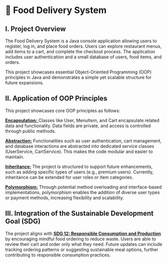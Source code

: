 # 🍔 Food Delivery System
## **I. Project Overview**
The Food Delivery System is a Java console application allowing users to register, log in, and place food orders. Users can explore restaurant menus, add items to a cart, and complete the checkout process. The application includes user authentication and a small database of users, food items, and orders.

This project showcases essential Object-Oriented Programming (OOP) principles in Java and demonstrates a simple yet scalable structure for future expansions.

## **II. Application of OOP Principles**
This project showcases core OOP principles as follows:

<ins>**Encapsulation:** </ins> Classes like User, MenuItem, and Cart encapsulate related data and functionality. Data fields are private, and access is controlled through public methods.

<ins>**Abstraction:**</ins> Functionalities such as user authentication, cart management, and database interactions are abstracted into dedicated service classes (UserService, CartService). This makes the code modular and easier to maintain.

<ins>**Inheritance:**</ins> The project is structured to support future enhancements, such as adding specific types of users (e.g., premium users). Currently, inheritance can be extended for user roles or item categories.

<ins>**Polymorphism:**</ins> Through potential method overloading and interface-based implementations, polymorphism enables the addition of diverse user types or payment methods, increasing flexibility and scalability.

## III. Integration of the Sustainable Development Goal (SDG)
The project aligns with <ins>**SDG 12: Responsible Consumption and Production**</ins> by encouraging mindful food ordering to reduce waste. Users are able to review their cart and order only what they need. Future updates can include tracking ordering patterns or suggesting sustainable meal options, further contributing to responsible consumption practices.
